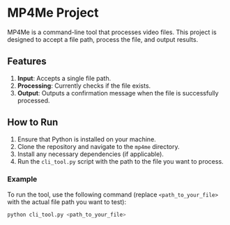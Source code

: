 # MP4Me Project

MP4Me is a command-line tool that processes video files. This project is designed to accept a file path, process the file, and output results.

## Features

1. **Input**: Accepts a single file path.
2. **Processing**: Currently checks if the file exists.
3. **Output**: Outputs a confirmation message when the file is successfully processed.

## How to Run

1. Ensure that Python is installed on your machine.
2. Clone the repository and navigate to the `mp4me` directory.
3. Install any necessary dependencies (if applicable).
4. Run the `cli_tool.py` script with the path to the file you want to process.

### Example

To run the tool, use the following command (replace `<path_to_your_file>` with the actual file path you want to test):

```bash
python cli_tool.py <path_to_your_file>
